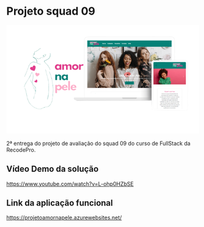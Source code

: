 # Projeto squad 09

![Mockups](https://github.com/EngMateusCardoso/Projeto_RecodePro_Squaud09_Entrega02/blob/main/AmorNaPele.png)

2ª entrega do projeto de avaliação do squad 09 do curso de FullStack da RecodePro.
 
 
## Vídeo Demo da solução
https://www.youtube.com/watch?v=L-ohp0HZbSE

## Link da aplicação funcional 
https://projetoamornapele.azurewebsites.net/
